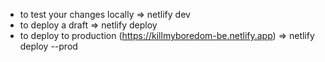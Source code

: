 * to test your changes locally => netlify dev
* to deploy a draft => netlify deploy
* to deploy to production (https://killmyboredom-be.netlify.app) => netlify deploy --prod